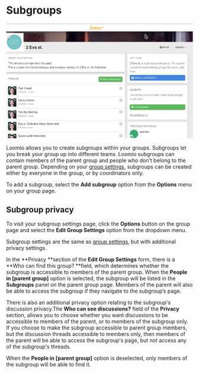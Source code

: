 # Subgroups

<img class="screenshot" alt="subgroups" src="add-subgroup.gif" />

Loomio allows you to create subgroups within your groups. Subgroups let you break your group up into different teams. Loomio subgroups can contain members of the parent group and people who don’t belong to the parent group. Depending on your [group settings](group_settings.html), subgroups can be created either by everyone in the group, or by coordinators only.

To add a subgroup, select the **Add subgroup** option from the **Options** menu on your group page.

## Subgroup privacy

To visit your subgroup settings page, click the **Options** button on the group page and select the **Edit Group Settings** option from the dropdown menu.

Subgroup settings are the same as [group settings](group_settings.html), but with additional privacy settings.

In the **Privacy **section of the **Edit Group Settings** form, there is a **Who can find this group? **field, which determines whether the subgroup is accessible to members of the parent group. When the **People in [parent group]** option is selected, the subgroup will be listed in the **Subgroups** panel on the parent group page. Members of the parent will also be able to access the subgroup if they navigate to the subgroup’s page.

There is also an additional privacy option relating to the subgroup's discussion privacy.The **Who can see discussions?** field of the **Privacy** section, allows you to choose whether you want discussions to be accessible to members of the parent, or to members of the subgroup only. If you choose to make the subgroup accessible to parent group members, but the discussion threads accessible to members only, then members of the parent will be able to access the subgroup's page, but not access any of the subgroup's threads.

When the **People in [parent group]** option is deselected, only members of the subgroup will be able to find it.
